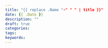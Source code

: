```yaml
---
title: "{{ replace .Name "-" " " | title }}"
date: {{ .Date }}
description: ""
draft: true
categories:
tags:
keywords:
---
```


